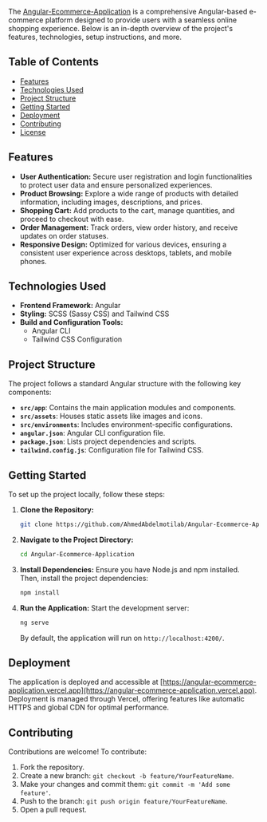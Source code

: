 The [Angular-Ecommerce-Application](https://github.com/AhmedAbdelmotilab/Angular-Ecommerce-Application) is a comprehensive Angular-based e-commerce platform designed to provide users with a seamless online shopping experience. Below is an in-depth overview of the project's features, technologies, setup instructions, and more.

## Table of Contents

- [Features](#features)
- [Technologies Used](#technologies-used)
- [Project Structure](#project-structure)
- [Getting Started](#getting-started)
- [Deployment](#deployment)
- [Contributing](#contributing)
- [License](#license)

## Features

- **User Authentication:** Secure user registration and login functionalities to protect user data and ensure personalized experiences.
- **Product Browsing:** Explore a wide range of products with detailed information, including images, descriptions, and prices.
- **Shopping Cart:** Add products to the cart, manage quantities, and proceed to checkout with ease.
- **Order Management:** Track orders, view order history, and receive updates on order statuses.
- **Responsive Design:** Optimized for various devices, ensuring a consistent user experience across desktops, tablets, and mobile phones.

## Technologies Used

- **Frontend Framework:** Angular
- **Styling:** SCSS (Sassy CSS) and Tailwind CSS
- **Build and Configuration Tools:**
  - Angular CLI
  - Tailwind CSS Configuration

## Project Structure

The project follows a standard Angular structure with the following key components:

- **`src/app`**: Contains the main application modules and components.
- **`src/assets`**: Houses static assets like images and icons.
- **`src/environments`**: Includes environment-specific configurations.
- **`angular.json`**: Angular CLI configuration file.
- **`package.json`**: Lists project dependencies and scripts.
- **`tailwind.config.js`**: Configuration file for Tailwind CSS.

## Getting Started

To set up the project locally, follow these steps:

1. **Clone the Repository:**
   ```bash
   git clone https://github.com/AhmedAbdelmotilab/Angular-Ecommerce-Application.git
   ```
2. **Navigate to the Project Directory:**
   ```bash
   cd Angular-Ecommerce-Application
   ```
3. **Install Dependencies:**
   Ensure you have Node.js and npm installed. Then, install the project dependencies:
   ```bash
   npm install
   ```
4. **Run the Application:**
   Start the development server:
   ```bash
   ng serve
   ```
    By default, the application will run on `http://localhost:4200/`.  

## Deployment

The application is deployed and accessible at [https://angular-ecommerce-application.vercel.app](https://angular-ecommerce-application.vercel.app). Deployment is managed through Vercel, offering features like automatic HTTPS and global CDN for optimal performance.

## Contributing

Contributions are welcome! To contribute:

1. Fork the repository.
2. Create a new branch: `git checkout -b feature/YourFeatureName`.
3. Make your changes and commit them: `git commit -m 'Add some feature'`.
4. Push to the branch: `git push origin feature/YourFeatureName`.
5. Open a pull request.

